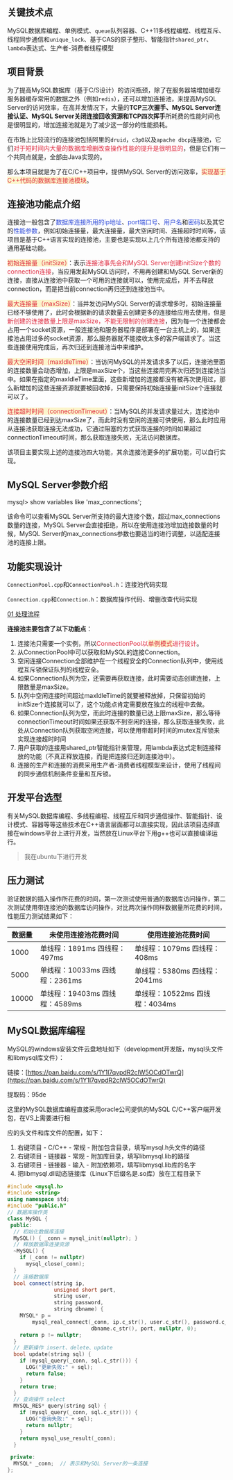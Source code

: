 ## 关键技术点
MySQL数据库编程、单例模式、`queue`队列容器、C++11多线程编程、线程互斥、线程同步通信和`unique_lock`、基于CAS的原子整形、智能指针`shared_ptr`、`lambda`表达式、生产者-消费者线程模型

## 项目背景
为了提高MySQL数据库（基于C/S设计）的访问瓶颈，除了在服务器端增加缓存服务器缓存常用的数据之外（例如`redis`），还可以增加连接池，来提高MySQL Server的访问效率，在高并发情况下，大量的**TCP三次握手、MySQL Server连接认证、MySQL Server关闭连接回收资源和TCP四次挥手**所耗费的性能时间也是很明显的，增加连接池就是为了减少这一部分的性能损耗。

在市场上比较流行的连接池包括阿里的`druid`，`c3p0`以及`apache dbcp`连接池，它们<font style="color:#DF2A3F;">对于短时间内大量的数据库增删改查操作性能的提升是很明显的</font>，但是它们有一个共同点就是，全部由Java实现的。

那么本项目就是为了在C/C++项目中，提供MySQL Server的访问效率，<font style="color:#DF2A3F;background-color:#FBF5CB;">实现基于C++代码的数据库连接池模块</font>。

## 连接池功能点介绍
连接池一般包含了<font style="color:#2F4BDA;">数据库连接所用的ip地址</font>、<font style="color:#2F4BDA;">port端口号</font>、<font style="color:#2F4BDA;">用户名</font>和<font style="color:#2F4BDA;">密码</font>以及其它的<font style="color:#2F4BDA;">性能参数</font>，例如初始连接量，最大连接量，最大空闲时间、连接超时时间等，该项目是基于C++语言实现的连接池，主要也是实现以上几个所有连接池都支持的通用基础功能。

<font style="color:#DF2A3F;background-color:#FBF5CB;">初始连接量（</font><font style="color:#DF2A3F;background-color:#FBF5CB;">initSize</font><font style="color:#DF2A3F;background-color:#FBF5CB;">）</font>：表示<font style="color:#DF2A3F;">连接池事先会和MySQL Server创建initSize个数的connection连接</font>，当应用发起MySQL访问时，不用再创建和MySQL Server新的连接，直接从连接池中获取一个可用的连接就可以，使用完成后，并不去释放connection，而是把当前connection再归还到连接池当中。

<font style="color:#DF2A3F;background-color:#FBF5CB;">最大连接量（</font><font style="color:#DF2A3F;background-color:#FBF5CB;">maxSize</font><font style="color:#DF2A3F;background-color:#FBF5CB;">）</font>：当并发访问MySQL Server的请求增多时，初始连接量已经不够使用了，此时会根据新的请求数量去创建更多的连接给应用去使用，但是<font style="color:#DF2A3F;">新创建的连接数量上限是maxSize，不能无限制的创建连接</font>，因为每一个连接都会占用一个socket资源，一般连接池和服务器程序是部署在一台主机上的，如果连接池占用过多的socket资源，那么服务器就不能接收太多的客户端请求了。当这些连接使用完成后，再次归还到连接池当中来维护。

<font style="color:#DF2A3F;background-color:#FBF5CB;">最大空闲时间（</font><font style="color:#DF2A3F;background-color:#FBF5CB;">maxIdleTime</font><font style="color:#DF2A3F;background-color:#FBF5CB;">）</font>：当访问MySQL的并发请求多了以后，连接池里面的连接数量会动态增加，上限是maxSize个，当这些连接用完再次归还到连接池当中。如果在指定的maxIdleTime里面，这些新增加的连接都没有被再次使用过，那么新增加的这些连接资源就要被回收掉，只需要保持初始连接量initSize个连接就可以了。

<font style="color:#DF2A3F;background-color:#FBF5CB;">连接超时时间（</font><font style="color:#DF2A3F;background-color:#FBF5CB;">connectionTimeout</font><font style="color:#DF2A3F;background-color:#FBF5CB;">）</font>：当MySQL的并发请求量过大，连接池中的连接数量已经到达maxSize了，而此时没有空闲的连接可供使用，那么此时应用从连接池获取连接无法成功，它通过阻塞的方式获取连接的时间如果超过connectionTimeout时间，那么获取连接失败，无法访问数据库。

该项目主要实现上述的连接池四大功能，其余连接池更多的扩展功能，可以自行实现。

## MySQL Server参数介绍
mysql> show variables like 'max_connections';

该命令可以查看MySQL Server所支持的最大连接个数，超过max_connections数量的连接，MySQL Server会直接拒绝，所以在使用连接池增加连接数量的时候，MySQL Server的max_connections参数也要适当的进行调整，以适配连接池的连接上限。

## 功能实现设计
`ConnectionPool.cpp`和`ConnectionPool.h`：连接池代码实现

`Connection.cpp`和`Connection.h`：数据库操作代码、增删改查代码实现

[01 处理流程](https://www.yuque.com/tianchungu/cplusplusproject/civspapsg8g1gcg9)

**连接池主要包含了以下功能点**：

1. 连接池只需要一个实例，所以<font style="color:#DF2A3F;">ConnectionPool以</font><font style="color:#DF2A3F;background-color:#FBF5CB;">单例模式</font><font style="color:#DF2A3F;">进行设计</font>。
2. 从ConnectionPool中可以获取和MySQL的连接Connection。
3. 空闲连接Connection全部维护在一个线程安全的Connection队列中，使用线程互斥锁保证队列的线程安全。
4. 如果Connection队列为空，还需要再获取连接，此时需要动态创建连接，上限数量是maxSize。
5. 队列中空闲连接时间超过maxIdleTime的就要被释放掉，只保留初始的initSize个连接就可以了，这个功能点肯定需要放在独立的线程中去做。
6. 如果Connection队列为空，而此时连接的数量已达上限maxSize，那么等待connectionTimeout时间如果还获取不到空闲的连接，那么获取连接失败，此处从Connection队列获取空闲连接，可以使用带超时时间的mutex互斥锁来实现连接超时时间
7. 用户获取的连接用shared_ptr智能指针来管理，用lambda表达式定制连接释放的功能（不真正释放连接，而是把连接归还到连接池中）。
8. 连接的生产和连接的消费采用生产者-消费者线程模型来设计，使用了线程间的同步通信机制条件变量和互斥锁。



## 开发平台选型
有关MySQL数据库编程、多线程编程、线程互斥和同步通信操作、智能指针、设计模式、容器等等这些技术在C++语言层面都可以直接实现，因此该项目选择直接在windows平台上进行开发，当然放在Linux平台下用g++也可以直接编译运行。

> 我在ubuntu下进行开发
>

## 压力测试
验证数据的插入操作所花费的时间，第一次测试使用普通的数据库访问操作，第二次测试使用带连接池的数据库访问操作，对比两次操作同样数据量所花费的时间，性能压力测试结果如下：

| 数据量 | 未使用连接池花费时间 | 使用连接池花费时间 |
| --- | --- | --- |
| 1000 | 单线程：1891ms 四线程：497ms | 单线程：1079ms 四线程：408ms |
| 5000 | 单线程：10033ms 四线程：2361ms | 单线程：5380ms 四线程：2041ms |
| 10000 | 单线程：19403ms 四线程：4589ms | 单线程：10522ms 四线程：4034ms |


## MySQL数据库编程
MySQL的windows安装文件云盘地址如下（development开发版，mysql头文件和libmysql库文件）：

链接：[https://pan.baidu.com/s/1Y1l7qvpdR2clW5OCdOTwrQ](https://pan.baidu.com/s/1Y1l7qvpdR2clW5OCdOTwrQ)

提取码：95de

这里的MySQL数据库编程直接采用oracle公司提供的MySQL C/C++客户端开发包，在VS上需要进行相

应的头文件和库文件的配置，如下：

1. 右键项目 - C/C++ - 常规 - 附加包含目录，填写mysql.h头文件的路径
2. 右键项目 - 链接器 - 常规 - 附加库目录，填写libmysql.lib的路径
3. 右键项目 - 链接器 - 输入 - 附加依赖项，填写libmysql.lib库的名字
4. 把libmysql.dll动态链接库（Linux下后缀名是.so库）放在工程目录下

```cpp
#include <mysql.h>
#include <string>
using namespace std;
#include "public.h"
// 数据库操作类
class MySQL {
 public:
  // 初始化数据库连接
  MySQL() { _conn = mysql_init(nullptr); }
  // 释放数据库连接资源
  ~MySQL() {
    if (_conn != nullptr)
      mysql_close(_conn);
  }
  // 连接数据库
  bool connect(string ip,
               unsigned short port,
               string user,
               string password,
               string dbname) {
    MYSQL* p =
        mysql_real_connect(_conn, ip.c_str(), user.c_str(), password.c_str(),
                           dbname.c_str(), port, nullptr, 0);
    return p != nullptr;
  }
  // 更新操作 insert、delete、update
  bool update(string sql) {
    if (mysql_query(_conn, sql.c_str())) {
      LOG("更新失败:" + sql);
      return false;
    }
    return true;
  }
  // 查询操作 select
  MYSQL_RES* query(string sql) {
    if (mysql_query(_conn, sql.c_str())) {
      LOG("查询失败:" + sql);
      return nullptr;
    }
    return mysql_use_result(_conn);
  }

 private:
  MYSQL* _conn;  // 表示和MySQL Server的一条连接
};
```